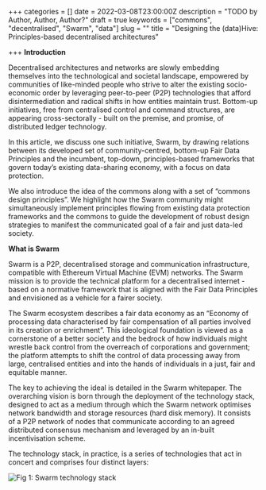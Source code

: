 +++
categories = []
date = 2022-03-08T23:00:00Z
description = "TODO by Author, Author, Author?"
draft = true
keywords = ["commons", "decentralised", "Swarm", "data"]
slug = ""
title = "Designing the (data)Hive:  Principles-based decentralised architectures"

+++
**Introduction**

Decentralised architectures and networks are slowly embedding themselves into the technological and societal landscape, empowered by communities of like-minded people who strive to alter the existing socio-economic order by leveraging peer-to-peer (P2P) technologies that afford disintermediation and radical shifts in how entities maintain trust. Bottom-up initiatives, free from centralised control and command structures, are appearing cross-sectorally - built on the premise, and promise, of distributed ledger technology.

In this article, we discuss one such initiative, Swarm, by drawing relations between its developed set of community-centred, bottom-up Fair Data Principles and the incumbent, top-down, principles-based frameworks that govern today’s existing data-sharing economy, with a focus on data protection.

We also introduce the idea of the commons along with a set of “commons design principles”. We highlight how the Swarm community might simultaneously implement principles flowing from existing data protection frameworks and the commons to guide the development of robust design strategies to manifest the communicated goal of a fair and just data-led society.

**What is Swarm**

Swarm is a P2P, decentralised storage and communication infrastructure, compatible with Ethereum Virtual Machine (EVM) networks. The Swarm mission is to provide the technical platform for a decentralised internet - based on a normative framework that is aligned with the Fair Data Principles and envisioned as a vehicle for a fairer society.

The Swarm ecosystem describes a fair data economy as an “Economy of processing data characterised by fair compensation of all parties involved in its creation or enrichment”. This ideological foundation is viewed as a cornerstone of a better society and the bedrock of how individuals might wrestle back control from the overreach of corporations and government; the platform attempts to shift the control of data processing away from large, centralised entities and into the hands of individuals in a just, fair and equitable manner.

The key to achieving the ideal is detailed in the Swarm whitepaper. The overarching vision is born through the deployment of the technology stack, designed to act as a medium through which the Swarm network optimises network bandwidth and storage resources (hard disk memory). It consists of a P2P network of nodes that communicate according to an agreed distributed consensus mechanism and leveraged by an in-built incentivisation scheme.

The technology stack, in practice, is a series of technologies that act in concert and comprises four distinct layers:

![Fig 1: Swarm technology stack](/uploads/fig1-swarm-tech-stack.PNG "Fig 1: Swarm technology stack")